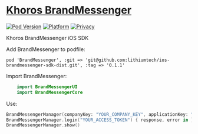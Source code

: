 # [Khoros BrandMessenger](https://www.khoros.com)


[![Pod Version](https://img.shields.io/badge/Version-0.1.1-8e8e8e)](https://github.com/lithiumtech/ios-brandmessenger-sdk-dist)
[![Platform](https://img.shields.io/badge/Platform-iOS-8e8e8e)](https://github.com/lithiumtech/ios-brandmessenger-sdk-dist)
[![Privacy](https://img.shields.io/badge/Privacy-Website-8e8e8e)](https://www.khoros.com/privacy)

Khoros BrandMessenger iOS SDK


Add BrandMessenger to podfile:

    pod 'BrandMessenger', :git => 'git@github.com:lithiumtech/ios-brandmessenger-sdk-dist.git', :tag => '0.1.1'

Import BrandMessenger:

```Swift
    import BrandMessengerUI
    import BrandMessengerCore
```

Use:

```Swift
BrandMessengerManager(companyKey: "YOUR_COMPANY_KEY", applicationKey: "YOUR_APPLICATION_ID")
BrandMessengerManager.login("YOUR_ACCESS_TOKEN") { response, error in }
BrandMessengerManager.show()
```
